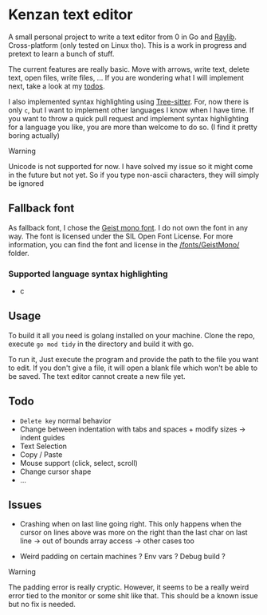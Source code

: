 # Kenzan text editor

A small personal project to write a text editor from 0 in Go and [Raylib](https://www.raylib.com/). Cross-platform (only tested on Linux tho). This is a work in progress and pretext to learn a bunch of stuff.

The current features are really basic. Move with arrows, write text, delete text, open files, write files, ... If you are wondering what I will implement next, take a look at my [todos](#todo).

I also implemented syntax highlighting using [Tree-sitter](https://tree-sitter.github.io/tree-sitter/). For, now there is only `c`, but I want to implement other languages I know when I have time. If you want to throw a quick pull request and implement syntax highlighting for a language you like, you are more than welcome to do so. (I find it pretty boring actually)

> [!WARNING]
> Unicode is not supported for now. I have solved my issue so it might come in the future but not yet. So if you type non-ascii characters, they will simply be ignored

## Fallback font

As fallback font, I chose the [Geist mono font](https://vercel.com/font). I do not own the font in any way. The font is licensed under the SIL Open Font License. For more information, you can find the font and license in the [/fonts/GeistMono/](https://github.com/BasileBux/Kenzan/blob/main/fonts/GeistMono/) folder. 

### Supported language syntax highlighting

- c

## Usage

To build it all you need is golang installed on your machine. Clone the repo, execute `go mod tidy` in the directory and build it with go.

To run it, Just execute the program and provide the path to the file you want to edit. If you don't give a file, it will open a blank file which won't be able to be saved. The text editor cannot create a new file yet.

## Todo

- `Delete key` normal behavior
- Change between indentation with tabs and spaces + modify sizes -> indent guides
- Text Selection
- Copy / Paste
- Mouse support (click, select, scroll)
- Change cursor shape
- ...

## Issues

- Crashing when on last line going right. This only happens when the cursor on lines above was more on the right than the last char on last line -> out of bounds array access -> other cases too

- Weird padding on certain machines ? Env vars ? Debug build ?

> [!WARNING]
> The padding error is really cryptic. However, it seems to be a really weird error tied to the monitor or some shit like that. This should be a known issue but no fix is needed.
